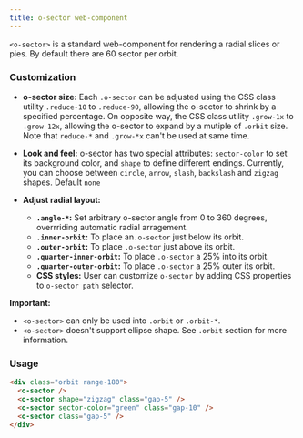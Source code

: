 ```yaml
---
title: o-sector web-component
---
```


`<o-sector>` is a standard web-component for rendering a radial slices or pies. By default there are 60 sector per orbit. 

### Customization
  
- **o-sector size:** Each `.o-sector` can be adjusted using the CSS class utility `.reduce-10` to `.reduce-90`, allowing the o-sector to shrink by a specified percentage. On opposite way, the CSS class utility `.grow-1x` to `.grow-12x`, allowing the o-sector to expand by a mutiple of `.orbit` size. Note that `reduce-*` and `.grow-*x` can't be used at same time.
  
- **Look and feel:** o-sector has two special attributes: `sector-color` to set its background color, and `shape` to define different endings. Currently, you can choose between `circle`, `arrow`, `slash`, `backslash` and `zigzag` shapes. Default `none`

- **Adjust radial layout:**
  - **`.angle-*`:** Set arbitrary o-sector angle from 0 to 360 degrees, overrriding automatic radial arragement.
  - **`.inner-orbit`:** To place an`.o-sector` just below its orbit.
  - **`.outer-orbit`:** To place `.o-sector` just above its orbit.
  - **`.quarter-inner-orbit`:** To place `.o-sector` a 25% into its orbit.
  - **`.quarter-outer-orbit`:** To place `.o-sector` a 25% outer its orbit.
  - **CSS styles:** User can customize `o-sector` by adding CSS properties to `o-sector path` selector.
  
**Important:** 
  - `<o-sector>` can only be used into `.orbit` or `.orbit-*`.
  - `<o-sector>` doesn't support ellipse shape. See `.orbit` section for more information.

### Usage

```html
<div class="orbit range-180"> 
  <o-sector />
  <o-sector shape="zigzag" class="gap-5" />
  <o-sector sector-color="green" class="gap-10" />
  <o-sector class="gap-5" />
</div>
```
